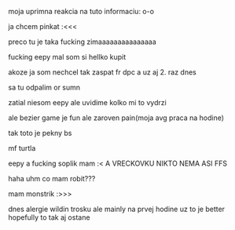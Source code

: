 moja uprimna reakcia na tuto informaciu: o-o
  
ja chcem pinkat :<<<

preco tu je taka fucking zimaaaaaaaaaaaaaaa

fucking eepy mal som si hellko kupit

akoze ja som nechcel tak zaspat fr dpc a uz aj 2. raz dnes

sa tu odpalim or sumn 

zatial niesom eepy ale uvidime kolko mi to vydrzi

ale bezier game je fun ale zaroven pain(moja avg praca na hodine)

tak toto je pekny bs 

mf turtla

eepy a fucking soplik mam :< A VRECKOVKU NIKTO NEMA ASI FFS

haha uhm co mam robit???

mam monstrik :>>>

dnes alergie wildin trosku ale mainly na prvej hodine uz to je better hopefully to tak aj ostane